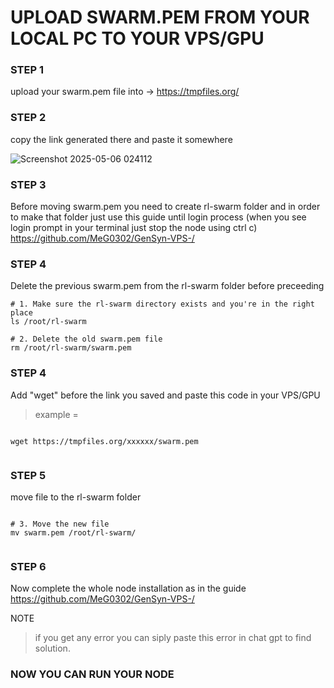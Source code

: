 # UPLOAD SWARM.PEM FROM YOUR LOCAL PC TO YOUR VPS/GPU

### STEP 1
upload your swarm.pem file into -> https://tmpfiles.org/

### STEP 2 
copy the link generated there and paste it somewhere

![Screenshot 2025-05-06 024112](https://github.com/user-attachments/assets/3fcfb09c-cbc8-474f-8aa9-eeebdc6e3a44)

### STEP 3
Before moving swarm.pem you need to create rl-swarm folder and in order to make that folder just use this guide until login process (when you see login prompt in your terminal just stop the node using ctrl c)
https://github.com/MeG0302/GenSyn-VPS-/

### STEP 4
Delete the previous swarm.pem from the rl-swarm folder before preceeding 
```
# 1. Make sure the rl-swarm directory exists and you're in the right place
ls /root/rl-swarm
```
```
# 2. Delete the old swarm.pem file
rm /root/rl-swarm/swarm.pem

```


### STEP 4
Add "wget" before the link you saved and paste this code in your VPS/GPU

> example = 
```

wget https://tmpfiles.org/xxxxxx/swarm.pem


```


### STEP 5
move file to the rl-swarm folder 
```

# 3. Move the new file
mv swarm.pem /root/rl-swarm/


```

### STEP 6
Now complete the whole node installation as in the guide https://github.com/MeG0302/GenSyn-VPS-/

NOTE
> if you get any error you can siply paste this error in chat gpt to find solution.

 
### NOW YOU CAN RUN YOUR NODE 
